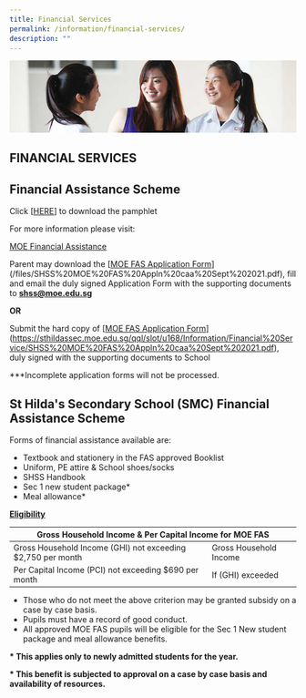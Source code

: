 ```yaml
---
title: Financial Services
permalink: /information/financial-services/
description: ""
---
```

![](/images/Information/Financial%20Services%20Banner.jpg)

FINANCIAL SERVICES
------------------

Financial Assistance Scheme
---------------------------

Click [[HERE](/files/2023%20MOE%20FAS%20Criteria.pdf)] to download the pamphlet

  

For more information please visit: 

[MOE Financial Assistance](https://www.moe.gov.sg/financial-matters/financial-assistance)

  

Parent may download the [[MOE FAS Application Form](/files/2023%20SHSS%20FAS%20caa%20SEPT%202022.pdf)](/files/SHSS%20MOE%20FAS%20Appln%20caa%20Sept%202021.pdf), fill and email the duly signed Application Form with the supporting documents to **[shss@moe.edu.sg](mailto:shss@moe.edu.sg)**

**OR**

  

Submit the hard copy of [[MOE FAS Application Form](/files/2023%20SHSS%20FAS%20caa%20SEPT%202022.pdf)](https://sthildassec.moe.edu.sg/qql/slot/u168/Information/Financial%20Service/SHSS%20MOE%20FAS%20Appln%20caa%20Sept%202021.pdf), duly signed with the supporting documents to School

  

\*\*\*Incomplete application forms will not be processed.

  

St Hilda's Secondary School (SMC) Financial Assistance Scheme
-------------------------------------------------------------

Forms of financial assistance available are:

*   Textbook and stationery in the FAS approved Booklist
*   Uniform, PE attire & School shoes/socks 
*   SHSS Handbook 
*   Sec 1 new student package\* 
*   Meal allowance\*

  
**<u>Eligibility</u>**

<table>
<thead>
  <tr>
    <th colspan="2">Gross Household Income &amp; Per Capital Income for MOE FAS</th>
  </tr>
</thead>
<tbody>
  <tr>
    <td>Gross Household Income (GHI) not exceeding $2,750 per month</td>
    <td>Gross Household Income</td>
  </tr>
  <tr>
    <td>Per Capital Income (PCI) not exceeding $690 per month</td>
    <td>If (GHI) exceeded</td>
  </tr>
</tbody>
</table>


*   Those who do not meet the above criterion may be granted subsidy on a case by case basis. 
*   Pupils must have a record of good conduct. 
*   All approved MOE FAS pupils will be eligible for the Sec 1 New student package and meal allowance benefits.

**\* This applies only to newly admitted students for the year.**

**\* This benefit is subjected to approval on a case by case basis and availability of resources.**